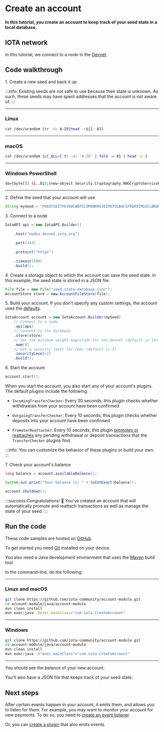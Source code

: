 # Create an account

**In this tutorial, you create an account to keep track of your seed state in a local database.**

## IOTA network

In this tutorial, we connect to a node in the [Devnet](root://getting-started/1.1/networks/overview.md).

## Code walkthrough

1\. Create a new seed and back it up

:::info:
Existing seeds are not safe to use because their state is unknown. As such, these seeds may have spent addresses that the account is not aware of.
:::

--------------------
### Linux
```bash
cat /dev/urandom |tr -dc A-Z9|head -c${1:-81}
```
---
### macOS
```bash
cat /dev/urandom |LC_ALL=C tr -dc 'A-Z9' | fold -w 81 | head -n 1
```
---
### Windows PowerShell
```bash
$b=[byte[]] (1..81);(new-object Security.Cryptography.RNGCryptoServiceProvider).GetBytes($b);-join($b|%{[char[]] (65..90+57..57)[$_%27]})
```
--------------------

2\. Define the seed that your account will use

```java
String mySeed = "PUEOTSEITFEVEWCWBTSIZM9NKRGJEIMXTULBACGFRQK9IMGICLBKW9TTEVSDQMGWKBXPVCBMMCXWMNPDX";
```

3\. Connect to a node
   
```java
IotaAPI api = new IotaAPI.Builder()
                    
    .host("nodes.devnet.iota.org")
    
    .port(443)
    
    .protocol("https")
    
    .timeout(500)
    .build();
```

4\. Create a storage object to which the account can save the seed state. In this example, the seed state is stored in a JSON file.

```java
File file = new File("seed-state-database.json");
AccountStore store = new AccountFileStore(file);
```

5\. Build your account. If you don't specify any custom settings, the account uses the [defaults](https://github.com/iotaledger/iota-java/blob/dev/jota/src/main/java/org/iota/jota/config/types/IotaDefaultConfig.java).

```java
IotaAccount account = new IotaAccount.Builder(mySeed)
    // Connect to a node
    .api(api)
    // Connect to the database
    .store(store)
    // Set the minimum weight magnitude for the Devnet (default is 14)
    .mwm(9)
    // Set a security level for CDAs (default is 3)
    .securityLevel(2)
    .build();
```

6\. Start the account

```java
account.start();
```

When you start the account, you also start any of your account's plugins. The default plugins include the following:

- `IncomingTransferChecker`: Every 30 seconds, this plugin checks whether withdrawals from your account have been confirmed

- `OutgoingTransferChecker`: Every 10 seconds, this plugin checks whether deposits into your account have been confirmed

- `PromoterReattacher`: Every 10 seconds, this plugin [promotes or reattaches](root://getting-started/1.1/transfer-tokens/helping-a-transaction-confirm.md) any pending withdrawal or deposit transactions that the `TransferChecker` plugins find 

:::info:
You can customize the behavior of these plugins or build your own.
:::

7\. Check your account's balance

```java
long balance = account.availableBalance();

System.out.print("Your balance is: " + toIntExact(balance));

account.shutdown();
```

:::success:Congratulations! :tada:
You've created an account that will automatically promote and reattach transactions as well as manage the state of your seed.
:::

## Run the code

These code samples are hosted on [GitHub](https://github.com/iota-community/account-module).

To get started you need [Git](https://git-scm.com/book/en/v2/Getting-Started-Installing-Git) installed on your device.

You also need a Java development environment that uses the [Maven](https://maven.apache.org/download.cgi) build tool.

In the command-line, do the following:

--------------------
### Linux and macOS
```bash
git clone https://github.com/iota-community/account-module.git
cd account-module/java/account-module
mvn clean install
mvn exec:java -Dexec.mainClass="com.iota.CreateAccount"
```
---
### Windows
```bash
git clone https://github.com/iota-community/account-module.git
cd account-module/java/account-module
mvn clean install
mvn exec:java -D"exec.mainClass"="com.iota.CreateAccount"
```
--------------------

You should see the balance of your new account.

You'll also have a JSON file that keeps track of your seed state.

## Next steps

After certain events happen in your account, it emits them, and allows you to listen for them. For example, you may want to monitor your account for new payments. To do so, you need to [create an event listener](../java/listen-to-events.md).

Or, you can [create a plugin](../java/create-plugin.md) that also emits events.
